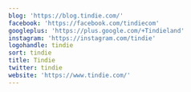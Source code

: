 ```yaml
---
blog: 'https://blog.tindie.com/'
facebook: 'https://facebook.com/tindiecom'
googleplus: 'https://plus.google.com/+Tindieland'
instagram: 'https://instagram.com/tindie'
logohandle: tindie
sort: tindie
title: Tindie
twitter: tindie
website: 'https://www.tindie.com/'
---
```


